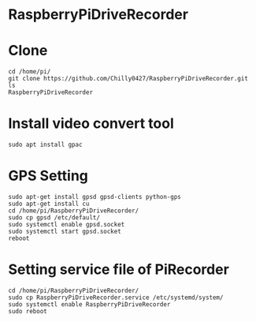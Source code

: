 # RaspberryPiDriveRecorder
# Clone
```
cd /home/pi/
git clone https://github.com/Chilly0427/RaspberryPiDriveRecorder.git 
ls
RaspberryPiDriveRecorder
```

# Install video convert tool
```
sudo apt install gpac
```

# GPS Setting
```
sudo apt-get install gpsd gpsd-clients python-gps
sudo apt-get install cu
cd /home/pi/RaspberryPiDriveRecorder/
sudo cp gpsd /etc/default/
sudo systemctl enable gpsd.socket
sudo systemctl start gpsd.socket
reboot
```

# Setting service file of PiRecorder
```
cd /home/pi/RaspberryPiDriveRecorder/
sudo cp RaspberryPiDriveRecorder.service /etc/systemd/system/
sudo systemctl enable RaspberryPiDriveRecorder
sudo reboot
```

